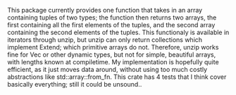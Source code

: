 This package currently provides one function that takes in an array containing tuples of two types; the function then returns two arrays, the first containing all the first elements of the tuples, and the second array containing the second elements of the tuples.
This functionaly is available in iterators through unzip, but unzip can only return collections which implement Extend; which primitive arrays do not. Therefore, unzip works fine for Vec or other dynamic types, but not for simple, beautiful arrays, with lengths known at compiletime.
My implementation is hopefully quite efficient, as it just moves data around, without using too much costly abstractions like std::array::from_fn.
This crate has 4 tests that I think cover basically everything; still it could be unsound..